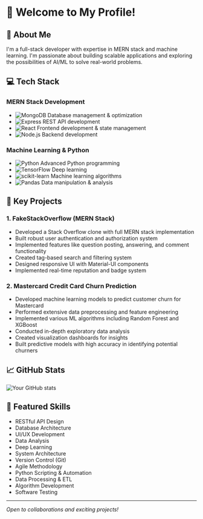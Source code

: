 # 👋 Welcome to My Profile!

## 🚀 About Me
I'm a full-stack developer with expertise in MERN stack and machine learning. I'm passionate about building scalable applications and exploring the possibilities of AI/ML to solve real-world problems.

## 💻 Tech Stack

### MERN Stack Development
- ![MongoDB](https://img.shields.io/badge/-MongoDB-47A248?style=flat&logo=mongodb&logoColor=white) Database management & optimization
- ![Express](https://img.shields.io/badge/-Express-000000?style=flat&logo=express&logoColor=white) REST API development
- ![React](https://img.shields.io/badge/-React-61DAFB?style=flat&logo=react&logoColor=black) Frontend development & state management
- ![Node.js](https://img.shields.io/badge/-Node.js-339933?style=flat&logo=node.js&logoColor=white) Backend development

### Machine Learning & Python
- ![Python](https://img.shields.io/badge/-Python-3776AB?style=flat&logo=python&logoColor=white) Advanced Python programming
- ![TensorFlow](https://img.shields.io/badge/-TensorFlow-FF6F00?style=flat&logo=tensorflow&logoColor=white) Deep learning
- ![scikit-learn](https://img.shields.io/badge/-scikit%20learn-F7931E?style=flat&logo=scikit-learn&logoColor=white) Machine learning algorithms
- ![Pandas](https://img.shields.io/badge/-Pandas-150458?style=flat&logo=pandas&logoColor=white) Data manipulation & analysis

## 🎯 Key Projects

### 1. FakeStackOverflow (MERN Stack)
- Developed a Stack Overflow clone with full MERN stack implementation
- Built robust user authentication and authorization system
- Implemented features like question posting, answering, and comment functionality
- Created tag-based search and filtering system
- Designed responsive UI with Material-UI components
- Implemented real-time reputation and badge system

### 2. Mastercard Credit Card Churn Prediction
- Developed machine learning models to predict customer churn for Mastercard
- Performed extensive data preprocessing and feature engineering
- Implemented various ML algorithms including Random Forest and XGBoost
- Conducted in-depth exploratory data analysis
- Created visualization dashboards for insights
- Built predictive models with high accuracy in identifying potential churners

## 📈 GitHub Stats

![Your GitHub stats](https://github-readme-stats.vercel.app/api?username=jckyc38&show_icons=true&theme=radical)

## 🌟 Featured Skills
- RESTful API Design
- Database Architecture
- UI/UX Development
- Data Analysis
- Deep Learning
- System Architecture
- Version Control (Git)
- Agile Methodology
- Python Scripting & Automation
- Data Processing & ETL
- Algorithm Development
- Software Testing

---
*Open to collaborations and exciting projects!*
